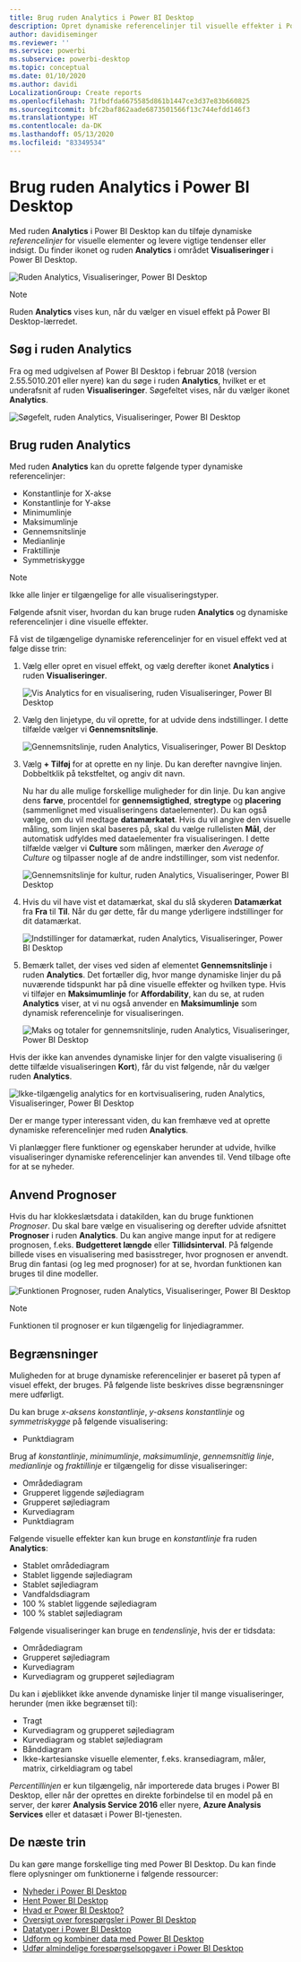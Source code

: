 ```yaml
---
title: Brug ruden Analytics i Power BI Desktop
description: Opret dynamiske referencelinjer til visuelle effekter i Power BI Desktop
author: davidiseminger
ms.reviewer: ''
ms.service: powerbi
ms.subservice: powerbi-desktop
ms.topic: conceptual
ms.date: 01/10/2020
ms.author: davidi
LocalizationGroup: Create reports
ms.openlocfilehash: 71fbdfda6675585d861b1447ce3d37e83b660825
ms.sourcegitcommit: bfc2baf862aade6873501566f13c744efdd146f3
ms.translationtype: HT
ms.contentlocale: da-DK
ms.lasthandoff: 05/13/2020
ms.locfileid: "83349534"
---
```

# <a name="use-the-analytics-pane-in-power-bi-desktop"></a>Brug ruden Analytics i Power BI Desktop

Med ruden **Analytics** i Power BI Desktop kan du tilføje dynamiske *referencelinjer* for visuelle elementer og levere vigtige tendenser eller indsigt. Du finder ikonet og ruden **Analytics** i området **Visualiseringer** i Power BI Desktop.

![Ruden Analytics, Visualiseringer, Power BI Desktop](media/desktop-analytics-pane/analytics-pane_1.png)

> [!NOTE]
> Ruden **Analytics** vises kun, når du vælger en visuel effekt på Power BI Desktop-lærredet.

## <a name="search-within-the-analytics-pane"></a>Søg i ruden Analytics

Fra og med udgivelsen af Power BI Desktop i februar 2018 (version 2.55.5010.201 eller nyere) kan du søge i ruden **Analytics**, hvilket er et underafsnit af ruden **Visualiseringer**. Søgefeltet vises, når du vælger ikonet **Analytics**.

![Søgefelt, ruden Analytics, Visualiseringer, Power BI Desktop](media/desktop-analytics-pane/analytics-pane_1b.png)

## <a name="use-the-analytics-pane"></a>Brug ruden Analytics

Med ruden **Analytics** kan du oprette følgende typer dynamiske referencelinjer:

* Konstantlinje for X-akse
* Konstantlinje for Y-akse
* Minimumlinje
* Maksimumlinje
* Gennemsnitslinje
* Medianlinje
* Fraktillinje
* Symmetriskygge

> [!NOTE]
> Ikke alle linjer er tilgængelige for alle visualiseringstyper.

Følgende afsnit viser, hvordan du kan bruge ruden **Analytics** og dynamiske referencelinjer i dine visuelle effekter.

Få vist de tilgængelige dynamiske referencelinjer for en visuel effekt ved at følge disse trin:

1. Vælg eller opret en visuel effekt, og vælg derefter ikonet **Analytics** i ruden **Visualiseringer**.

    ![Vis Analytics for en visualisering, ruden Visualiseringer, Power BI Desktop](media/desktop-analytics-pane/analytics-pane_2.png)

2. Vælg den linjetype, du vil oprette, for at udvide dens indstillinger. I dette tilfælde vælger vi **Gennemsnitslinje**.

    ![Gennemsnitslinje, ruden Analytics, Visualiseringer, Power BI Desktop](media/desktop-analytics-pane/analytics-pane_3.png)

3. Vælg **+&nbsp;Tilføj** for at oprette en ny linje. Du kan derefter navngive linjen. Dobbeltklik på tekstfeltet, og angiv dit navn.

    Nu har du alle mulige forskellige muligheder for din linje. Du kan angive dens **farve**, procentdel for **gennemsigtighed**, **stregtype** og **placering** (sammenlignet med visualiseringens dataelementer). Du kan også vælge, om du vil medtage **datamærkatet**. Hvis du vil angive den visuelle måling, som linjen skal baseres på, skal du vælge rullelisten **Mål**, der automatisk udfyldes med dataelementer fra visualiseringen. I dette tilfælde vælger vi **Culture** som målingen, mærker den *Average of Culture* og tilpasser nogle af de andre indstillinger, som vist nedenfor.

    ![Gennemsnitslinje for kultur, ruden Analytics, Visualiseringer, Power BI Desktop](media/desktop-analytics-pane/analytics-pane_4.png)

4. Hvis du vil have vist et datamærkat, skal du slå skyderen **Datamærkat** fra **Fra** til **Til**. Når du gør dette, får du mange yderligere indstillinger for dit datamærkat.

    ![Indstillinger for datamærkat, ruden Analytics, Visualiseringer, Power BI Desktop](media/desktop-analytics-pane/analytics-pane_5.png)

5. Bemærk tallet, der vises ved siden af elementet **Gennemsnitslinje** i ruden **Analytics**. Det fortæller dig, hvor mange dynamiske linjer du på nuværende tidspunkt har på dine visuelle effekter og hvilken type. Hvis vi tilføjer en **Maksimumlinje** for **Affordability**, kan du se, at ruden **Analytics** viser, at vi nu også anvender en **Maksimumlinje** som dynamisk referencelinje for visualiseringen.

    ![Maks og totaler for gennemsnitslinje, ruden Analytics, Visualiseringer, Power BI Desktop](media/desktop-analytics-pane/analytics-pane_6.png)

Hvis der ikke kan anvendes dynamiske linjer for den valgte visualisering (i dette tilfælde visualiseringen **Kort**), får du vist følgende, når du vælger ruden **Analytics**.

![Ikke-tilgængelig analytics for en kortvisualisering, ruden Analytics, Visualiseringer, Power BI Desktop](media/desktop-analytics-pane/analytics-pane_7.png)

Der er mange typer interessant viden, du kan fremhæve ved at oprette dynamiske referencelinjer med ruden **Analytics**.

Vi planlægger flere funktioner og egenskaber herunder at udvide, hvilke visualiseringer dynamiske referencelinjer kan anvendes til. Vend tilbage ofte for at se nyheder.

## <a name="apply-forecasting"></a>Anvend Prognoser

Hvis du har klokkeslætsdata i datakilden, kan du bruge funktionen *Prognoser*. Du skal bare vælge en visualisering og derefter udvide afsnittet **Prognoser** i ruden **Analytics**. Du kan angive mange input for at redigere prognosen, f.eks. **Budgetteret længde** eller **Tillidsinterval**. På følgende billede vises en visualisering med basisstreger, hvor prognosen er anvendt. Brug din fantasi (og leg med prognoser) for at se, hvordan funktionen kan bruges til dine modeller.

![Funktionen Prognoser, ruden Analytics, Visualiseringer, Power BI Desktop](media/desktop-analytics-pane/analytics-pane_8.png)

> [!NOTE]
> Funktionen til prognoser er kun tilgængelig for linjediagrammer.

## <a name="limitations"></a>Begrænsninger

Muligheden for at bruge dynamiske referencelinjer er baseret på typen af visuel effekt, der bruges. På følgende liste beskrives disse begrænsninger mere udførligt.

Du kan bruge *x-aksens konstantlinje*, *y-aksens konstantlinje* og *symmetriskygge* på følgende visualisering:

* Punktdiagram

Brug af *konstantlinje*, *minimumlinje*, *maksimumlinje*, *gennemsnitlig linje*, *medianlinje* og *fraktillinje* er tilgængelig for disse visualiseringer:

* Områdediagram
* Grupperet liggende søjlediagram
* Grupperet søjlediagram
* Kurvediagram
* Punktdiagram

Følgende visuelle effekter kan kun bruge en *konstantlinje* fra ruden **Analytics**:

* Stablet områdediagram
* Stablet liggende søjlediagram
* Stablet søjlediagram
* Vandfaldsdiagram
* 100 % stablet liggende søjlediagram
* 100 % stablet søjlediagram

Følgende visualiseringer kan bruge en *tendenslinje*, hvis der er tidsdata:

* Områdediagram
* Grupperet søjlediagram
* Kurvediagram
* Kurvediagram og grupperet søjlediagram

Du kan i øjeblikket ikke anvende dynamiske linjer til mange visualiseringer, herunder (men ikke begrænset til):

* Tragt
* Kurvediagram og grupperet søjlediagram
* Kurvediagram og stablet søjlediagram
* Bånddiagram
* Ikke-kartesianske visuelle elementer, f.eks. kransediagram, måler, matrix, cirkeldiagram og tabel

*Percentillinjen* er kun tilgængelig, når importerede data bruges i Power BI Desktop, eller når der oprettes en direkte forbindelse til en model på en server, der kører **Analysis Service 2016** eller nyere, **Azure Analysis Services** eller et datasæt i Power BI-tjenesten.

## <a name="next-steps"></a>De næste trin

Du kan gøre mange forskellige ting med Power BI Desktop. Du kan finde flere oplysninger om funktionerne i følgende ressourcer:

* [Nyheder i Power BI Desktop](../fundamentals/desktop-latest-update.md)
* [Hent Power BI Desktop](../fundamentals/desktop-get-the-desktop.md)
* [Hvad er Power BI Desktop?](../fundamentals/desktop-what-is-desktop.md)
* [Oversigt over forespørgsler i Power BI Desktop](desktop-query-overview.md)
* [Datatyper i Power BI Desktop](../connect-data/desktop-data-types.md)
* [Udform og kombiner data med Power BI Desktop](../connect-data/desktop-shape-and-combine-data.md)
* [Udfør almindelige forespørgselsopgaver i Power BI Desktop](desktop-common-query-tasks.md)
